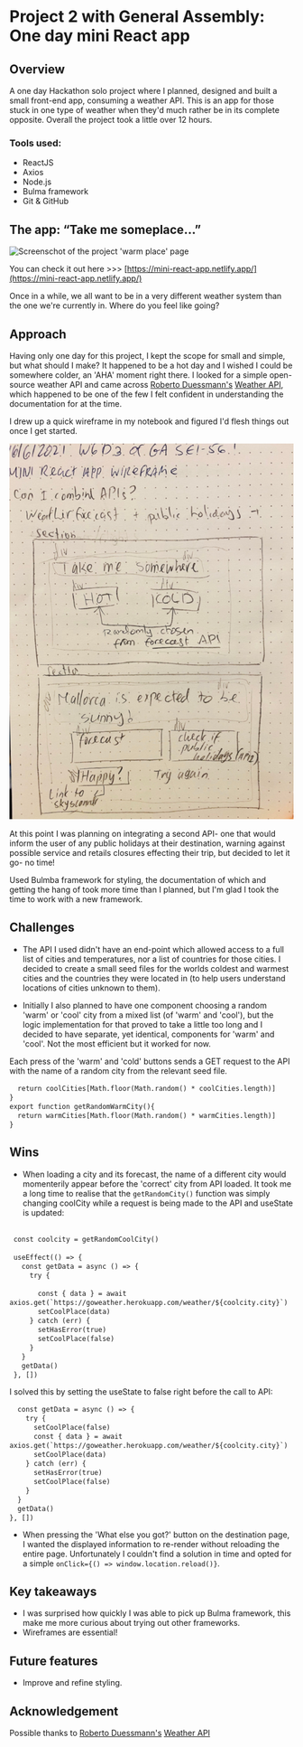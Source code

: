 # Project 2 with General Assembly: One day mini React app

## Overview

A one day Hackathon solo project where I planned, designed and built a small front-end app, consuming a weather API.
This is an app for those stuck in one type of weather when they'd much rather be in its complete opposite.
Overall the project took a little over 12 hours.

### Tools used:

- ReactJS
- Axios
- Node.js
- Bulma framework
- Git & GitHub

## The app: “Take me someplace…”

![Screenschot of the project 'warm place' page](https://github.com/daria-kafler/mini-project-react-app/blob/master/images/ProjectScreenshot.png)

You can check it out here >>> [https://mini-react-app.netlify.app/](https://mini-react-app.netlify.app/)

Once in a while, we all want to be in a very different weather system than the one we're currently in.
Where do you feel like going?

## Approach

Having only one day for this project, I kept the scope for small and simple, but what should I make? It happened to be a hot day and I wished I could be somewhere colder, an 'AHA' moment right there.
I looked for a simple open-source weather API and came across [Roberto Duessmann's](https://github.com/robertoduessmann) [Weather API](https://github.com/robertoduessmann/weather-api), which happened to be one of the few I felt confident in understanding the documentation for at the time.

I drew up a quick wireframe in my notebook and figured I'd flesh things out once I get started.

![Wireframe for project 02 from my notebook](https://raw.githubusercontent.com/daria-kafler/GA-SEI56-Project-02/master/images/wireframeproject02.jpg)

At this point I was planning on integrating a second API- one that would inform the user of any public holidays at their destination, warning against possible service and retails closures effecting their trip, but decided to let it go- no time!

Used Bulmba framework for styling, the documentation of which and getting the hang of took more time than I planned, but I'm glad I took the time to work with a new framework.

## Challenges

- The API I used didn't have an end-point which allowed access to a full list of cities and temperatures, nor a list of countries for those cities.
  I decided to create a small seed files for the worlds coldest and warmest cities and the countries they were located in (to help users understand locations of cities unknown to them).

- Initially I also planned to have one component choosing a random 'warm' or 'cool' city from a mixed list (of 'warm' and 'cool'), but the logic implementation for that proved to take a little too long and I decided to have separate, yet identical, components for 'warm' and 'cool'. Not the most efficient but it worked for now.

Each press of the 'warm' and 'cold' buttons sends a GET request to the API with the name of a random city from the relevant seed file.

```export function getRandomCoolCity(){
  return coolCities[Math.floor(Math.random() * coolCities.length)]
}
export function getRandomWarmCity(){
  return warmCities[Math.floor(Math.random() * warmCities.length)]
}
```

## Wins

- When loading a city and its forecast, the name of a different city would momenterily appear before the 'correct' city from API loaded. It took me a long time to realise that the `getRandomCity()` function was simply changing coolCity while a request is being made to the API and useState is updated:

```const [coolPlace, setCoolPlace] = useState({})

 const coolcity = getRandomCoolCity()

 useEffect(() => {
   const getData = async () => {
     try {

       const { data } = await axios.get(`https://goweather.herokuapp.com/weather/${coolcity.city}`)
       setCoolPlace(data)
     } catch (err) {
       setHasError(true)
       setCoolPlace(false)
     }
   }
   getData()
 }, [])
```

I solved this by setting the useState to false right before the call to API:

```useEffect(() => {
  const getData = async () => {
    try {
      setCoolPlace(false)
      const { data } = await axios.get(`https://goweather.herokuapp.com/weather/${coolcity.city}`)
      setCoolPlace(data)
    } catch (err) {
      setHasError(true)
      setCoolPlace(false)
    }
  }
  getData()
}, [])
```

- When pressing the 'What else you got?' button on the destination page, I wanted the displayed information to re-render without reloading the entire page. Unfortunately I couldn't find a solution in time and opted for a simple `onClick={() => window.location.reload()}`.

## Key takeaways

- I was surprised how quickly I was able to pick up Bulma framework, this make me more curious about trying out other frameworks.
- Wireframes are essential!

## Future features

- Improve and refine styling.

## Acknowledgement

Possible thanks to [Roberto Duessmann's](https://github.com/robertoduessmann) [Weather API](https://github.com/robertoduessmann/weather-api)
